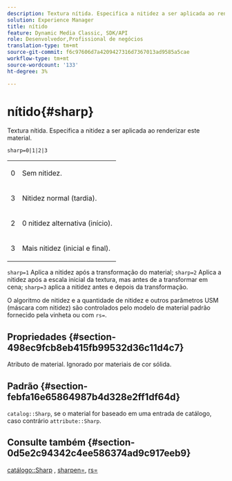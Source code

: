 ```yaml
---
description: Textura nítida. Especifica a nitidez a ser aplicada ao renderizar este material.
solution: Experience Manager
title: nítido
feature: Dynamic Media Classic, SDK/API
role: Desenvolvedor,Profissional de negócios
translation-type: tm+mt
source-git-commit: f6c97606d7a4209427316d7367013ad9585a5cae
workflow-type: tm+mt
source-wordcount: '133'
ht-degree: 3%

---
```



# nítido{#sharp}

Textura nítida. Especifica a nitidez a ser aplicada ao renderizar este material.

`sharp=0|1|2|3`

<table id="simpletable_04B4EAA7CE7D4ED48A61A50CD001388F"> 
 <tr class="strow"> 
  <td class="stentry"> <p>0 </p> </td> 
  <td class="stentry"> <p>Sem nitidez. </p> </td> 
 </tr> 
 <tr class="strow"> 
  <td class="stentry"> <p>3 </p> </td> 
  <td class="stentry"> <p>Nitidez normal (tardia). </p> </td> 
 </tr> 
 <tr class="strow"> 
  <td class="stentry"> <p>2 </p> </td> 
  <td class="stentry"> <p>0 nitidez alternativa (início). </p> </td> 
 </tr> 
 <tr class="strow"> 
  <td class="stentry"> <p>3 </p> </td> 
  <td class="stentry"> <p>Mais nitidez (inicial e final). </p> </td> 
 </tr> 
</table>

`sharp=1` Aplica a nitidez após a transformação do material;  `sharp=2` Aplica a nitidez após a escala inicial da textura, mas antes de a transformar em cena;  `sharp=3` aplica a nitidez antes e depois da transformação.

O algoritmo de nitidez e a quantidade de nitidez e outros parâmetros USM (máscara com nitidez) são controlados pelo modelo de material padrão fornecido pela vinheta ou com `rs=`.

## Propriedades {#section-498ec9fcb8eb415fb99532d36c11d4c7}

Atributo de material. Ignorado por materiais de cor sólida.

## Padrão {#section-febfa16e65864987b4d328e2ff1df64d}

`catalog::Sharp`, se o material for baseado em uma entrada de catálogo, caso contrário  `attribute::Sharp`.

## Consulte também {#section-0d5e2c94342c4ee586374ad9c917eeb9}

[catálogo::Sharp](../../../../../ir-api/material-cat/image-rendering-api-ref/c-ir-material-catalog/c-ir-material-data-reference/r-ir-sharp-dataref.md#reference-f79a14bd52474dfd8495115d398a30d0) ,  [sharpen=](../../../../../ir-api/http-protocol/image-rendering-api-ref/c-ir-http-protocol-ref/c-ir-http-protocol-command-reference/r-ir-http-sharpen.md#reference-13034d22d176483cb99ccafc2a4f6a6e),  [rs=](../../../../../ir-api/http-protocol/image-rendering-api-ref/c-ir-http-protocol-ref/c-ir-http-protocol-command-reference/r-ir-rs.md#reference-d20cefaaa6cd4f449d1591c87959b4cf)
